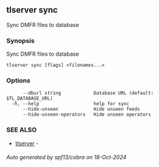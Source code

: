 ## tlserver sync

Sync DMFR files to database

### Synopsis

Sync DMFR files to database



```
tlserver sync [flags] <filenames...>
```

### Options

```
      --dburl string            Database URL (default: $TL_DATABASE_URL)
  -h, --help                    help for sync
      --hide-unseen             Hide unseen feeds
      --hide-unseen-operators   Hide unseen operators
```

### SEE ALSO

* [tlserver](tlserver.md)	 - 

###### Auto generated by spf13/cobra on 18-Oct-2024
